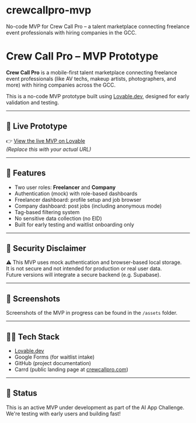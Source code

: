 # crewcallpro-mvp
No-code MVP for Crew Call Pro – a talent marketplace connecting freelance event professionals with hiring companies in the GCC.

# Crew Call Pro – MVP Prototype

**Crew Call Pro** is a mobile-first talent marketplace connecting freelance event professionals (like AV techs, makeup artists, photographers, and more) with hiring companies across the GCC.

This is a no-code MVP prototype built using [Lovable.dev](https://www.lovable.dev), designed for early validation and testing.

---

## 🔗 Live Prototype

👉 [View the live MVP on Lovable](https://your-lovable-url.lovable.dev)  
_(Replace this with your actual URL)_

---

## 🧱 Features

- Two user roles: **Freelancer** and **Company**
- Authentication (mock) with role-based dashboards
- Freelancer dashboard: profile setup and job browser
- Company dashboard: post jobs (including anonymous mode)
- Tag-based filtering system
- No sensitive data collection (no EID)
- Built for early testing and waitlist onboarding only

---

## 🧪 Security Disclaimer

⚠️ This MVP uses mock authentication and browser-based local storage.  
It is not secure and not intended for production or real user data.  
Future versions will integrate a secure backend (e.g. Supabase).

---

## 📸 Screenshots

Screenshots of the MVP in progress can be found in the `/assets` folder.

---

## 👩‍💻 Tech Stack

- [Lovable.dev](https://www.lovable.dev)
- Google Forms (for waitlist intake)
- GitHub (project documentation)
- Carrd (public landing page at [crewcallpro.com](https://www.crewcallpro.com))

---

## 🚀 Status

This is an active MVP under development as part of the AI App Challenge.  
We're testing with early users and building fast!

